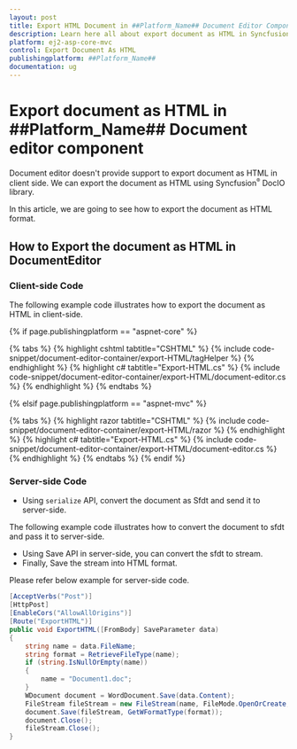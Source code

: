 ```yaml
---
layout: post
title: Export HTML Document in ##Platform_Name## Document Editor Component |Syncfusion
description: Learn here all about export document as HTML in Syncfusion ##Platform_Name## Document Editor component of Syncfusion Essential JS 2 and more.
platform: ej2-asp-core-mvc
control: Export Document As HTML
publishingplatform: ##Platform_Name##
documentation: ug
---
```


# Export document as HTML in ##Platform_Name## Document editor component

Document editor doesn't provide support to export document as HTML in client side. We can export the document as HTML using Syncfusion<sup style="font-size:70%">&reg;</sup> DocIO library.

In this article, we are going to see how to export the document as HTML format. 

## How to Export the document as HTML in DocumentEditor

### Client-side Code

The following example code illustrates how to export the document as HTML in client-side.

{% if page.publishingplatform == "aspnet-core" %}

{% tabs %}
{% highlight cshtml tabtitle="CSHTML" %}
{% include code-snippet/document-editor-container/export-HTML/tagHelper %}
{% endhighlight %}
{% highlight c# tabtitle="Export-HTML.cs" %}
{% include code-snippet/document-editor-container/export-HTML/document-editor.cs %}
{% endhighlight %}
{% endtabs %}

{% elsif page.publishingplatform == "aspnet-mvc" %}

{% tabs %}
{% highlight razor tabtitle="CSHTML" %}
{% include code-snippet/document-editor-container/export-HTML/razor %}
{% endhighlight %}
{% highlight c# tabtitle="Export-HTML.cs" %}
{% include code-snippet/document-editor-container/export-HTML/document-editor.cs %}
{% endhighlight %}
{% endtabs %}
{% endif %}

### Server-side Code

* Using `serialize` API, convert the document as Sfdt and send it to server-side.

The following example code illustrates how to convert the document to sfdt and pass it to server-side.

* Using Save API in server-side, you can convert the sfdt to stream.
* Finally, Save the stream into HTML format. 

Please refer below example for server-side code.

```csharp
[AcceptVerbs("Post")]
[HttpPost]
[EnableCors("AllowAllOrigins")]
[Route("ExportHTML")]
public void ExportHTML([FromBody] SaveParameter data)
{
    string name = data.FileName;
    string format = RetrieveFileType(name);
    if (string.IsNullOrEmpty(name))
    {
        name = "Document1.doc";
    }
    WDocument document = WordDocument.Save(data.Content);
    FileStream fileStream = new FileStream(name, FileMode.OpenOrCreate, FileAccess.ReadWrite);
    document.Save(fileStream, GetWFormatType(format));
    document.Close();
    fileStream.Close();
}
```
